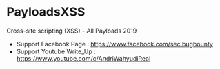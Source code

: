 # PayloadsXSS
Cross-site scripting (XSS) - All Payloads 2019

- Support Facebook Page : https://www.facebook.com/sec.bugbounty
- Support Youtube Write_Up : https://www.youtube.com/c/AndriWahyudiReal
